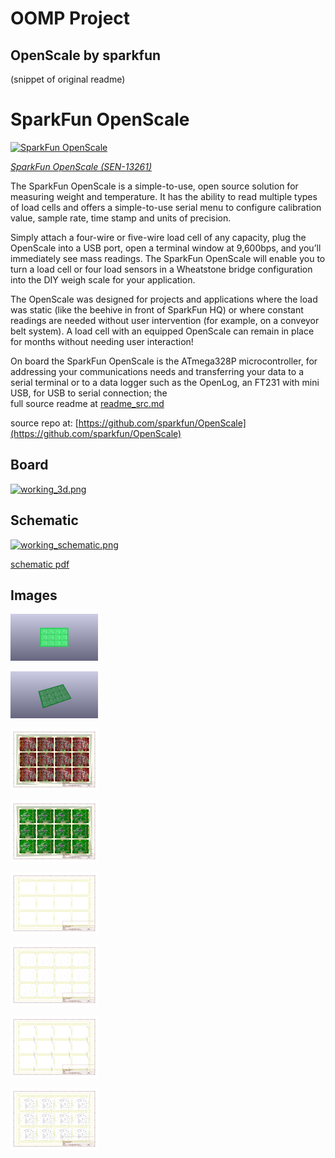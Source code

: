 # OOMP Project  
## OpenScale  by sparkfun  
  
(snippet of original readme)  
  
SparkFun OpenScale  
===========================================================  
  
[![SparkFun OpenScale](https://cdn.sparkfun.com//assets/parts/1/0/4/6/5/13261-01.jpg)](https://www.sparkfun.com/products/13261)  
  
[*SparkFun OpenScale (SEN-13261)*](https://www.sparkfun.com/products/13261)  
  
The SparkFun OpenScale is a simple-to-use, open source solution for measuring weight and temperature. It has the ability to read multiple types of load cells and offers a simple-to-use serial menu to configure calibration value, sample rate, time stamp and units of precision.  
  
Simply attach a four-wire or five-wire load cell of any capacity, plug the OpenScale into a USB port, open a terminal window at 9,600bps, and you’ll immediately see mass readings. The SparkFun OpenScale will enable you to turn a load cell or four load sensors in a Wheatstone bridge configuration into the DIY weigh scale for your application.  
  
The OpenScale was designed for projects and applications where the load was static (like the beehive in front of SparkFun HQ) or where constant readings are needed without user intervention (for example, on a conveyor belt system). A load cell with an equipped OpenScale can remain in place for months without needing user interaction!  
  
On board the SparkFun OpenScale is the ATmega328P microcontroller, for addressing your communications needs and transferring your data to a serial terminal or to a data logger such as the OpenLog, an FT231 with mini USB, for USB to serial connection; the  
  full source readme at [readme_src.md](readme_src.md)  
  
source repo at: [https://github.com/sparkfun/OpenScale](https://github.com/sparkfun/OpenScale)  
## Board  
  
[![working_3d.png](working_3d_600.png)](working_3d.png)  
## Schematic  
  
[![working_schematic.png](working_schematic_600.png)](working_schematic.png)  
  
[schematic pdf](working_schematic.pdf)  
## Images  
  
[![working_3D_bottom.png](working_3D_bottom_140.png)](working_3D_bottom.png)  
  
[![working_3D_top.png](working_3D_top_140.png)](working_3D_top.png)  
  
[![working_assembly_page_01.png](working_assembly_page_01_140.png)](working_assembly_page_01.png)  
  
[![working_assembly_page_02.png](working_assembly_page_02_140.png)](working_assembly_page_02.png)  
  
[![working_assembly_page_03.png](working_assembly_page_03_140.png)](working_assembly_page_03.png)  
  
[![working_assembly_page_04.png](working_assembly_page_04_140.png)](working_assembly_page_04.png)  
  
[![working_assembly_page_05.png](working_assembly_page_05_140.png)](working_assembly_page_05.png)  
  
[![working_assembly_page_06.png](working_assembly_page_06_140.png)](working_assembly_page_06.png)  
